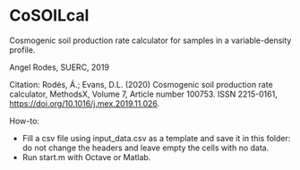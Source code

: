 # CoSOILcal

Cosmogenic soil production rate calculator for samples in a variable-density profile.

Angel Rodes, SUERC, 2019

Citation:
Rodés, Á.; Evans, D.L. (2020) Cosmogenic soil production rate calculator, MethodsX, Volume 7, Article number 100753.
ISSN 2215-0161,
https://doi.org/10.1016/j.mex.2019.11.026.

How-to:
- Fill a csv file using input_data.csv as a template and save it in this folder: do not change the headers and leave empty the cells with no data.
- Run start.m with Octave or Matlab.
